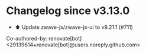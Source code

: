 # Changelog since v3.13.0
- ⬆️ Update zwave-js/zwave-js-ui to v9.21.1 (#711)

Co-authored-by: renovate[bot] <29139614+renovate[bot]@users.noreply.github.com> 
